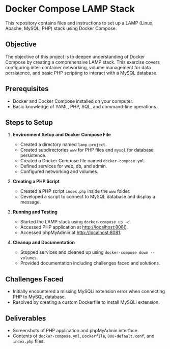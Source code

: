 # Docker Compose LAMP Stack

This repository contains files and instructions to set up a LAMP (Linux, Apache, MySQL, PHP) stack using Docker Compose.

## Objective

The objective of this project is to deepen understanding of Docker Compose by creating a comprehensive LAMP stack. This exercise covers configuring inter-container networking, volume management for data persistence, and basic PHP scripting to interact with a MySQL database.

## Prerequisites

- Docker and Docker Compose installed on your computer.
- Basic knowledge of YAML, PHP, SQL, and command-line operations.

## Steps to Setup

1. **Environment Setup and Docker Compose File**
   - Created a directory named `lamp-project`.
   - Created subdirectories `www` for PHP files and `mysql` for database persistence.
   - Created a Docker Compose file named `docker-compose.yml`.
   - Defined services for web, db, and admin.
   - Configured networking and volumes.

2. **Creating a PHP Script**
   - Created a PHP script `index.php` inside the `www` folder.
   - Developed a script to connect to MySQL database and display a message.

3. **Running and Testing**
   - Started the LAMP stack using `docker-compose up -d`.
   - Accessed PHP application at [http://localhost:8080](http://localhost:8080).
   - Accessed phpMyAdmin at [http://localhost:8081](http://localhost:8081).

4. **Cleanup and Documentation**
   - Stopped services and cleaned up using `docker-compose down --volumes`.
   - Provided documentation including challenges faced and solutions.

## Challenges Faced
- Initially encountered a missing MySQLi extension error when connecting PHP to MySQL database.
- Resolved by creating a custom Dockerfile to install MySQLi extension.

## Deliverables
- Screenshots of PHP application and phpMyAdmin interface.
- Contents of `docker-compose.yml`, `Dockerfile`, `000-default.conf`, and `index.php` files.

